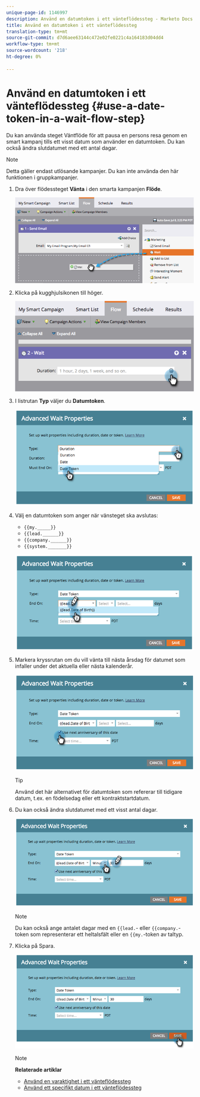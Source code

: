 ```yaml
---
unique-page-id: 1146997
description: Använd en datumtoken i ett vänteflödessteg - Marketo Docs - Produktdokumentation
title: Använd en datumtoken i ett vänteflödessteg
translation-type: tm+mt
source-git-commit: d7d6aee63144c472e02fe0221c4a164183d04dd4
workflow-type: tm+mt
source-wordcount: '218'
ht-degree: 0%

---
```



# Använd en datumtoken i ett vänteflödessteg {#use-a-date-token-in-a-wait-flow-step}

Du kan använda steget Väntflöde för att pausa en persons resa genom en smart kampanj tills ett visst datum som använder en datumtoken. Du kan också ändra slutdatumet med ett antal dagar.

>[!NOTE]
>
>Detta gäller endast utlösande kampanjer. Du kan inte använda den här funktionen i gruppkampanjer.

1. Dra över flödessteget **Vänta** i den smarta kampanjen **Flöde**.

   ![](assets/image2014-9-22-14-3a8-3a22.png)

1. Klicka på kugghjulsikonen till höger.

   ![](assets/image2014-9-22-14-3a8-3a37.png)

1. I listrutan **Typ** väljer du **Datumtoken**.

   ![](assets/image2014-9-22-14-3a8-3a41.png)

1. Välj en datumtoken som anger när vänsteget ska avslutas:

   * `{{my._____}}`
   * `{{lead.______}}`
   * `{{company.______}}`
   * `{{system._______}}`

   ![](assets/image2014-9-22-14-3a9-3a33.png)

1. Markera kryssrutan om du vill vänta till nästa årsdag för datumet som infaller under det aktuella eller nästa kalenderår.

   ![](assets/image2014-9-22-14-3a9-3a37.png)

   >[!TIP]
   >
   >Använd det här alternativet för datumtoken som refererar till tidigare datum, t.ex. en födelsedag eller ett kontraktstartdatum.

1. Du kan också ändra slutdatumet med ett visst antal dagar.

   ![](assets/image2014-9-22-14-3a9-3a57.png)

   >[!NOTE]
   >
   >Du kan också ange antalet dagar med en `{{lead.`- eller `{{company.`-token som representerar ett heltalsfält eller en `{{my.`-token av taltyp.

1. Klicka på Spara.

   ![](assets/image2014-9-22-14-3a11-3a3.png)

   >[!NOTE]
   >
   >**Relaterade artiklar**
   >
   >* [Använd en varaktighet i ett vänteflödessteg](use-a-duration-in-a-wait-flow-step.md)
   >* [Använd ett specifikt datum i ett vänteflödessteg](use-a-specific-date-in-a-wait-flow-step.md)


